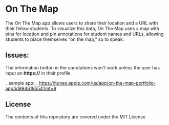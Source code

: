# On The Map

The On The Map app allows users to share their location and a URL with their fellow students. To visualize this data, On The Map uses a map with pins for location and pin annotations for student names and URLs, allowing students to place themselves “on the map,” so to speak.

## Issues:

The information button in the annotations won't work unless the user has input an **https://**  in their profile

_ sample app: _
https://itunes.apple.com/us/app/on-the-map-portfolio-app/id994619554?mt=8

## License
The contents of this repository are covered under the MIT License
